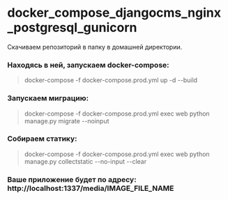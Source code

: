 # docker_compose_djangocms_nginx_postgresql_gunicorn

Скачиваем репозиторий в папку в домашней директории. 

### Находясь в ней, запускаем docker-compose: 

> docker-compose -f docker-compose.prod.yml up -d --build

### Запускаем миграцию:

> docker-compose -f docker-compose.prod.yml exec web python manage.py migrate --noinput

### Собираем статику:

> docker-compose -f docker-compose.prod.yml exec web python manage.py collectstatic --no-input --clear

### Ваше приложение будет по адресу: http://localhost:1337/media/IMAGE_FILE_NAME
